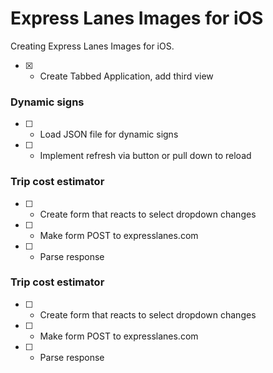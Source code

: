 # Express Lanes Images for iOS

Creating Express Lanes Images for iOS.

 - [x] - Create Tabbed Application, add third view

### Dynamic signs
 - [ ] - Load JSON file for dynamic signs
 - [ ] - Implement refresh via button or pull down to reload

### Trip cost estimator
 - [ ] - Create form that reacts to select dropdown changes
 - [ ] - Make form POST to expresslanes.com
 - [ ] - Parse response

### Trip cost estimator
 - [ ] - Create form that reacts to select dropdown changes
 - [ ] - Make form POST to expresslanes.com
 - [ ] - Parse response

